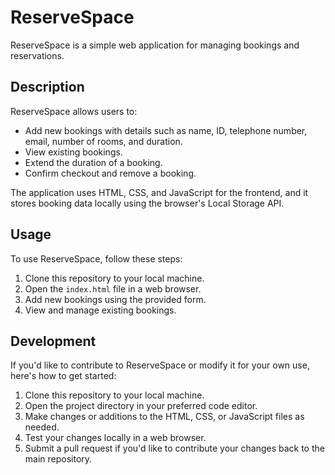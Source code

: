 # ReserveSpace

ReserveSpace is a simple web application for managing bookings and reservations.

## Description

ReserveSpace allows users to:
- Add new bookings with details such as name, ID, telephone number, email, number of rooms, and duration.
- View existing bookings.
- Extend the duration of a booking.
- Confirm checkout and remove a booking.

The application uses HTML, CSS, and JavaScript for the frontend, and it stores booking data locally using the browser's Local Storage API.

## Usage

To use ReserveSpace, follow these steps:

1. Clone this repository to your local machine.
2. Open the `index.html` file in a web browser.
3. Add new bookings using the provided form.
4. View and manage existing bookings.

## Development

If you'd like to contribute to ReserveSpace or modify it for your own use, here's how to get started:

1. Clone this repository to your local machine.
2. Open the project directory in your preferred code editor.
3. Make changes or additions to the HTML, CSS, or JavaScript files as needed.
4. Test your changes locally in a web browser.
5. Submit a pull request if you'd like to contribute your changes back to the main repository.



